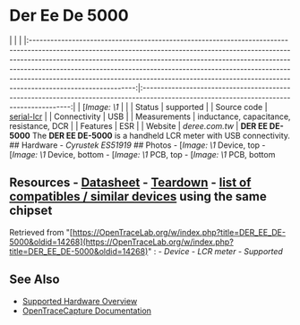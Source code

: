 # Der Ee De 5000
| | | |:-----------------------------------------------------------------------------------------------------------------------------------------------------------------------------------------------------------------------------------------------------------------------------------------------------------------------------------------------------------------------------------------------------------------------------------:|:----------------------------------------------------------------------------------------------------------------------------------------:| | [*Image: \1* | | | Status | supported | | Source code | [serial-lcr](http://github.com/OpenTraceLab/?p=OpenTraceCapture.git;a=tree;f=src/hardware/serial-lcr) | | Connectivity | USB | | Measurements | inductance, capacitance, resistance, DCR | | Features | ESR | | Website | *deree.com.tw* | **DER EE DE-5000** The **DER EE DE-5000** is a handheld LCR meter with USB connectivity. ## Hardware \- *Cyrustek ES51919* ## Photos \-
[*Image: \1*
Device, top
\-
[*Image: \1*
Device, bottom
\-
[*Image: \1*
PCB, top
\-
[*Image: \1*
PCB, bottom
## Resources \- [Datasheet](http://www.deree.com.tw/downloadfiles/28-eng\)DE-5000.pdf) \- [Teardown](http://www.eevblog.com/forum/testgear/der-ee-de-5000-unboxing-and-teardown/) \- [list of compatibles / similar devices](http://www.eevblog.com/forum/testgear/der-ee-de-5000-unboxing-and-teardown/msg484560/#msg484560) using the same chipset
Retrieved from "[https://OpenTraceLab.org/w/index.php?title=DER_EE_DE-5000&oldid=14268](https://OpenTraceLab.org/w/index.php?title=DER_EE_DE-5000&oldid=14268)"
: \- *Device* \- *LCR meter* \- *Supported*
## See Also
- [Supported Hardware Overview](../supported-hardware.md)
- [OpenTraceCapture Documentation](../../opentracecapture/overview.md)
